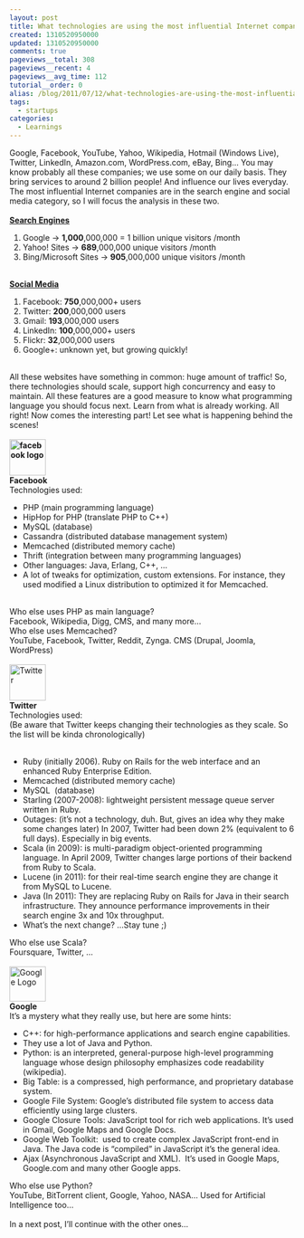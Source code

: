 ```yaml
---
layout: post
title: What technologies are using the most influential Internet companies?
created: 1310520950000
updated: 1310520950000
comments: true
pageviews__total: 308
pageviews__recent: 4
pageviews__avg_time: 112
tutorial__order: 0
alias: /blog/2011/07/12/what-technologies-are-using-the-most-influential-internet-companies/
tags:
  - startups
categories:
  - Learnings
---
```

<div>Google, Facebook, YouTube, Yahoo, Wikipedia, Hotmail (Windows Live), Twitter, LinkedIn, Amazon.com, WordPress.com, eBay, Bing... You may know probably all these companies; we use some on our daily basis. They bring services to around 2 billion people! And influence our lives everyday. The most influential Internet companies are in the search engine and social media category, so I will focus the analysis in these two. &nbsp;</div>
<div>&nbsp;</div>
<!--More-->
<div><u><strong>Search Engines</strong></u></div>
<ol>
	<li>
		<div>Google -&gt;&nbsp;<strong>1,000</strong>,000,000 = 1 billion unique visitors /month</div>
	</li>
	<li>
		<div>Yahoo! Sites -&gt;&nbsp;<strong>689</strong>,000,000 unique visitors /month</div>
	</li>
	<li>
		<div>Bing/Microsoft Sites -&gt;&nbsp;<strong>905</strong>,000,000 unique visitors /month</div>
	</li>
</ol>
<div>&nbsp;</div>
<div><u><strong>Social Media</strong></u></div>
<ol>
	<li>
		<div>Facebook: <strong>750</strong>,000,000+ users</div>
	</li>
	<li>
		<div>Twitter: <strong>200</strong>,000,000 users</div>
	</li>
	<li>
		<div>Gmail: <strong>193</strong>,000,000 users</div>
	</li>
	<li>
		<div>LinkedIn: <strong>100</strong>,000,000+ users</div>
	</li>
	<li>
		<div>Flickr: <strong>32</strong>,000,000 users</div>
	</li>
	<li>
		<div>Google+: unknown yet, but growing quickly!</div>
	</li>
</ol>
<div>&nbsp;</div>
<div>All these websites have something in common: huge amount of traffic! So, there technologies should scale, support high concurrency and easy to maintain. All these features are a good measure to know what programming language you should focus next. Learn from what is already working. All right! Now comes the interesting part! Let see what is happening behind the scenes!&nbsp;</div>
<div>&nbsp;</div>
<div><strong style="margin-top: 0px; margin-right: 0px; margin-bottom: 0px; margin-left: 0px; padding-top: 0px; padding-right: 0px; padding-bottom: 0px; padding-left: 0px; border-top-width: 0px; border-right-width: 0px; border-bottom-width: 0px; border-left-width: 0px; border-style: initial; border-color: initial; vertical-align: baseline; "><img alt="facebook logo" src="https://t1.gstatic.com/images?q=tbn:ANd9GcSsGcRk_O0ncOMinYTG4K1Lle--Ot4ShY4Oc1fDtw5pd_i6qxkoXg" style="margin-top: 0px; margin-right: 0px; margin-bottom: 0px; margin-left: 0px; padding-top: 0px; padding-right: 0px; padding-bottom: 0px; padding-left: 0px; border-top-width: 0px; border-right-width: 0px; border-bottom-width: 0px; border-left-width: 0px; border-style: initial; border-color: initial; vertical-align: baseline; cursor: default; width: 64px; height: 64px; "></strong></div>
<div><strong>Facebook &nbsp;</strong></div>
<div>Technologies used:</div>
<ul>
	<li>
		<div>PHP&nbsp;(main programming language)</div>
	</li>
	<li>
		<div>HipHop&nbsp;for PHP (translate PHP to C++)</div>
	</li>
	<li>
		<div>MySQL&nbsp;(database)</div>
	</li>
	<li>
		<div>Cassandra&nbsp;(distributed database management system)</div>
	</li>
	<li>
		<div>Memcached&nbsp;(distributed memory cache)</div>
	</li>
	<li>
		<div>Thrift&nbsp;(integration between many programming languages)</div>
	</li>
	<li>
		<div>Other languages: Java, Erlang, C++, …</div>
	</li>
	<li>
		<div>A lot of tweaks for optimization, custom extensions. For instance, they used modified a Linux distribution to optimized it for Memcached.</div>
	</li>
</ul>
<div>&nbsp;</div>
<div>Who else uses&nbsp;PHP&nbsp;as main language?&nbsp;</div>
<div>Facebook, Wikipedia, Digg, CMS, and many more…&nbsp;</div>
<div>Who else uses&nbsp;Memcached?&nbsp;</div>
<div>YouTube, Facebook, Twitter, Reddit, Zynga. CMS (Drupal, Joomla, WordPress)</div>
<div>&nbsp;</div>
<div><img alt="Twitter" src="https://t0.gstatic.com/images?q=tbn:ANd9GcQkxJl0nu584FrSblIknohzw0tAMtmGSSs9hAnxRS6kFOpzPYmvXQ" style="width: 64px; height: 64px; "></div>
<div><strong>Twitter</strong></div>
<div>Technologies used:</div>
<div>(Be aware that Twitter keeps changing their technologies as they scale. So the list will be kinda chronologically)</div>
<div>&nbsp;</div>
<ul>
	<li>
		<div>Ruby&nbsp;(initially 2006). Ruby on Rails for the web interface and an enhanced Ruby Enterprise Edition.</div>
	</li>
	<li>
		<div>Memcached&nbsp;(distributed memory cache)</div>
	</li>
	<li>
		<div>MySQL&nbsp;&nbsp;(database)</div>
	</li>
	<li>
		<div>Starling&nbsp;(2007-2008): lightweight persistent message queue server written in Ruby.</div>
	</li>
	<li>
		<div>Outages: (it’s not a technology, duh. But, gives an idea why they make some changes later) In 2007, Twitter had been down 2% (equivalent to 6 full days). Especially in big events.</div>
	</li>
	<li>
		<div>Scala&nbsp;(in 2009): is multi-paradigm object-oriented programming language. In April 2009, Twitter changes large portions of their backend from Ruby to Scala.</div>
	</li>
	<li>
		<div>Lucene&nbsp;(in 2011): for their real-time search engine they are change it from MySQL to Lucene.</div>
	</li>
	<li>
		<div>Java&nbsp;(In 2011): They are replacing Ruby on Rails for Java in their search infrastructure. They announce performance improvements in their search engine 3x and 10x throughput.</div>
	</li>
	<li>
		<div>What’s the next change? …Stay tune ;)</div>
	</li>
</ul>
<div>Who else use Scala?&nbsp;</div>
<div>Foursquare, Twitter, …&nbsp;</div>
<div>&nbsp;</div>
<div><img alt="Google Logo" src="https://t1.gstatic.com/images?q=tbn:ANd9GcTWsBtMltVQT9FqsL9zNTKIu-8-7uazpjrnb_6AWnsQ8p8xsbiRYQ" style="width: 64px; height: 62px; "></div>
<div><strong>Google</strong></div>
<div>It’s a mystery what they really use, but here are some hints:</div>
<ul>
	<li>
		<div>C++: for high-performance applications and search engine capabilities.</div>
	</li>
	<li>
		<div>They use a lot of&nbsp;Java&nbsp;and&nbsp;Python.</div>
	</li>
	<li>
		<div>Python: is an interpreted, general-purpose high-level programming language whose design philosophy emphasizes code readability (wikipedia).</div>
	</li>
	<li>
		<div>Big Table: is a compressed, high performance, and proprietary database system.</div>
	</li>
	<li>
		<div>Google File System: Google’s distributed file system to access data efficiently using large clusters.</div>
	</li>
	<li>
		<div>Google Closure Tools: JavaScript tool for rich web applications. It’s used in Gmail, Google Maps and Google Docs.</div>
	</li>
	<li>
		<div>Google Web Toolkit: &nbsp;used to create complex JavaScript front-end in Java. The Java code is “compiled” in JavaScript it’s the general idea.</div>
	</li>
	<li>
		<div>Ajax&nbsp;(Asynchronous JavaScript and XML). &nbsp;It’s used in Google Maps, Google.com and many other Google apps.</div>
	</li>
</ul>
<div>Who else use Python?&nbsp;</div>
<div>YouTube, BitTorrent client, Google, Yahoo, NASA… Used for Artificial Intelligence too…&nbsp;</div>
<div>&nbsp;</div>
<div>In a next post, I’ll continue with the other ones…</div>
